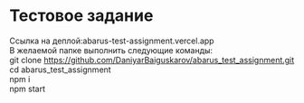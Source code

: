 # Тестовое задание
Ссылка на деплой:abarus-test-assignment.vercel.app<br/>
В желаемой папке выполнить следующие команды:<br/>
git clone https://github.com/DaniyarBaiguskarov/abarus_test_assignment.git<br/>
cd abarus_test_assignment<br/>
npm i<br/>
npm start<br/>
